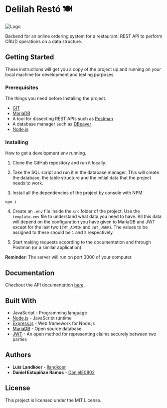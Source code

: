 # Delilah Restó 🍽

![Logo](https://i.imgur.com/6GJ00jE.png "Logo")

Backend for an online ordering system for a restaurant. REST API to perform CRUD operations on a data structure.

## Getting Started

These instructions will get you a copy of the project up and running on your local machine for development and testing purposes.

### Prerequisites

The things you need before Installing the project.


- [GIT](https://git-scm.com/)
- [MariaDB](https://mariadb.org/download/)
- A tool for dissecting REST APIs such as [Postman](https://www.postman.com/)
- A database manager such as [DBeaver](https://dbeaver.io/)
- [Node.js](https://nodejs.org/)


### Installing

How to get a development env running.

1. Clone the GitHub repository and run it locally.

2. Take the SQL script and run it in the database manager. This will create the database, the table structure and the initial data that the project needs to work.

2. Install all the dependencies of the project by console with NPM.

```
npm i
```

4. Create an `.env` file inside the `src` folder of the project. Use the `template.env` file to understand what data you need to have. All this data will depend on the configuration you have given to MariaDB and JWT except for the last two (`JWT_ADMIN` and `JWT_USER`). The values to be assigned to these should be `1` and `2` respectively.

5. Start making requests according to the documentation and through Postman (or a similar application).

**Reminder**: The server will run on port 3000 of your computer.

## Documentation

Checkout the API documentation [here]().

## Built With

* JavaScript - Programming language
* [Node.js](https://nodejs.org/en/) - JavaScript runtime
* [Express.js](https://expressjs.com/) - Web framework for Node.js
* [MariaDB](https://mariadb.com/) - Open source database
* [JWT](https://jwt.io/) - An open method for representing claims securely between two parties

## Authors

* **Luis Landkoer** - [llandkoer](https://github.com/llandkoer)
* **Daniel Estupiñan Ramos** - [DanielE0802](https://github.com/DanielE0802)

## License

This project is licensed under the MIT License.
